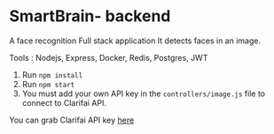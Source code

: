 # SmartBrain- backend
A face recognition Full stack application It detects faces in an image.

Tools : Nodejs, Express, Docker, Redis, Postgres, JWT

1. Run `npm install`
2. Run `npm start`
3. You must add your own API key in the `controllers/image.js` file to connect to Clarifai API.

You can grab Clarifai API key [here](https://www.clarifai.com/)